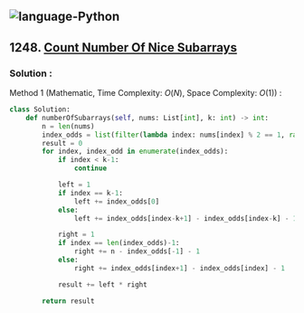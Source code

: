 ![language-Python](https://img.shields.io/badge/Python-ffd43b?style=for-the-badge&logo=PYTHON)
---

## 1248. [Count Number Of Nice Subarrays](https://leetcode.com/problems/count-number-of-nice-subarrays)

### Solution :

Method 1 (Mathematic, Time Complexity: $O(N)$, Space Complexity: $O(1)$) :
```python
class Solution:
    def numberOfSubarrays(self, nums: List[int], k: int) -> int:
        n = len(nums)
        index_odds = list(filter(lambda index: nums[index] % 2 == 1, range(n)))
        result = 0
        for index, index_odd in enumerate(index_odds):
            if index < k-1:
                continue

            left = 1
            if index == k-1:
                left += index_odds[0]
            else:
                left += index_odds[index-k+1] - index_odds[index-k] - 1

            right = 1
            if index == len(index_odds)-1:
                right += n - index_odds[-1] - 1
            else:
                right += index_odds[index+1] - index_odds[index] - 1

            result += left * right

        return result
```
